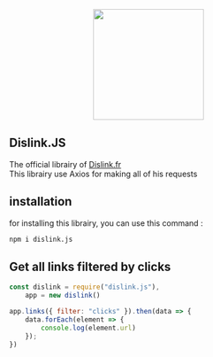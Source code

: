 <div align="center">
  <a href="https://dislink.fr"><img width="200" src="https://dislink.fr/img/logo.png"></a>
</div>

## Dislink.JS

The official librairy of [Dislink.fr](https://dislink.fr)<br>
This librairy use Axios for making all of his requests

## installation
for installing this librairy, you can use this command :
```bash
npm i dislink.js
```

## Get all links filtered by clicks

```js
const dislink = require("dislink.js"),
    app = new dislink()

app.links({ filter: "clicks" }).then(data => {
    data.forEach(element => {
        console.log(element.url)
    });
})
```
